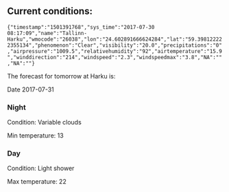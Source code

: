 ## Current conditions: 
 ``` {"timestamp":"1501391768","sys_time":"2017-07-30 08:17:09","name":"Tallinn-Harku","wmocode":"26038","lon":"24.602891666624284","lat":"59.398122222355134","phenomenon":"Clear","visibility":"20.0","precipitations":"0","airpressure":"1009.5","relativehumidity":"92","airtemperature":"15.9","winddirection":"214","windspeed":"2.3","windspeedmax":"3.8","NA":"","NA":""} ```

 The forecast for tomorrow at Harku is: 

Date 2017-07-31 

### Night 

Condition: Variable clouds 

Min temperature: 13 

### Day 

Condition: Light shower 

Max temperature: 22 

